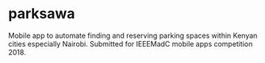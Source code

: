 # parksawa
Mobile app to automate finding and reserving parking spaces within Kenyan cities especially Nairobi.
Submitted for IEEEMadC mobile apps competition 2018.
